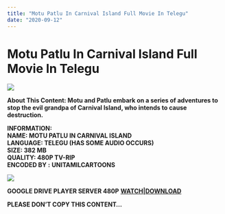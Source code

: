 ```yaml
---
title: "Motu Patlu In Carnival Island Full Movie In Telegu"
date: "2020-09-12"
---
```


# Motu Patlu In Carnival Island Full Movie In Telegu

[![](https://1.bp.blogspot.com/-0C_knrd_J6Q/XyLVdxmDLmI/AAAAAAAACJo/G4S64U1MDBYDG5mZtaIVI2n7NzLkL4TuwCLcBGAsYHQ/w400-h225/Carnival_Island_title_card.png)](https://1.bp.blogspot.com/-0C_knrd_J6Q/XyLVdxmDLmI/AAAAAAAACJo/G4S64U1MDBYDG5mZtaIVI2n7NzLkL4TuwCLcBGAsYHQ/s1334/Carnival_Island_title_card.png)

**About This Content: Motu and Patlu embark on a series of adventures to stop the evil grandpa of Carnival Island, who intends to cause destruction.**

****INFORMATION:  
NAME: MOTU PATLU IN CARNIVAL ISLAND  
LANGUAGE: TELEGU (HAS SOME AUDIO OCCURS)  
SIZE: 382 MB  
QUALITY: 480P TV-RIP  
ENCODED BY :**** **UNITAMILCARTOONS**

[![](https://1.bp.blogspot.com/-gQuOl4rYOFY/XyLXIFvPakI/AAAAAAAACJ0/Ajz8ttleDaYVL5UEgA-x4SSx4aUYzCj4wCLcBGAsYHQ/w400-h214/G.png)](https://1.bp.blogspot.com/-gQuOl4rYOFY/XyLXIFvPakI/AAAAAAAACJ0/Ajz8ttleDaYVL5UEgA-x4SSx4aUYzCj4wCLcBGAsYHQ/s648/G.png)

**GOOGLE DRIVE PLAYER SERVER 480P**  **[WATCH|DOWNLOAD](https://gplinks.co/o4hJzn)**

**PLEASE DON’T COPY THIS CONTENT…**
